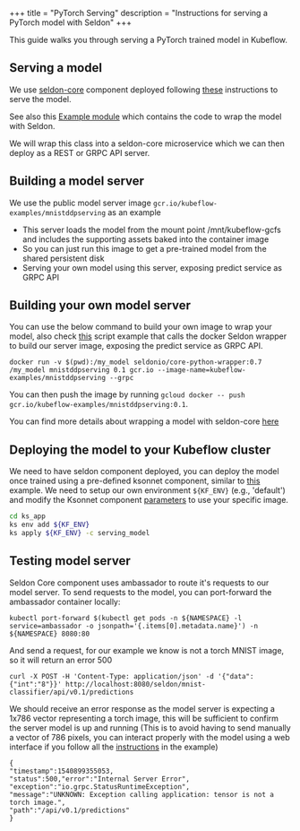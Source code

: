 +++
title = "PyTorch Serving"
description = "Instructions for serving a PyTorch model with Seldon"
+++

This guide walks you through serving a PyTorch trained model in Kubeflow.

## Serving a model

We use [seldon-core](https://github.com/SeldonIO/seldon-core) component deployed following [these](/docs/guides/components/seldon/) instructions to serve the model.

See also this [Example module](https://github.com/kubeflow/examples/blob/master/pytorch_mnist/serving/seldon-wrapper/mnistddpserving.py) which contains the code to wrap the model with Seldon. 

We will wrap this class into a seldon-core microservice which we can then deploy as a REST or GRPC API server.

##  Building a model server

We use the public model server image `gcr.io/kubeflow-examples/mnistddpserving` as an example

  * This server loads the model from the mount point /mnt/kubeflow-gcfs and includes the supporting assets baked into the container image
  * So you can just run this image to get a pre-trained model from the shared persistent disk
  * Serving your own model using this server, exposing predict service as GRPC API

## Building your own model server

You can use the below command to build your own image to wrap your model, also check [this](https://github.com/kubeflow/examples/blob/master/pytorch_mnist/serving/seldon-wrapper/build_image.sh) 
script example that calls the docker Seldon wrapper to build our server image, exposing the predict service as GRPC API.
```
docker run -v $(pwd):/my_model seldonio/core-python-wrapper:0.7 /my_model mnistddpserving 0.1 gcr.io --image-name=kubeflow-examples/mnistddpserving --grpc
```

You can then push the image by running `gcloud docker -- push gcr.io/kubeflow-examples/mnistddpserving:0.1`.

You can find more details about wrapping a model with seldon-core [here](https://github.com/SeldonIO/seldon-core/blob/master/docs/wrappers/python.md)

## Deploying the model to your Kubeflow cluster

We need to have seldon component deployed, you can deploy the model once trained using a pre-defined ksonnet component, similar to [this](https://github.com/kubeflow/examples/blob/master/pytorch_mnist/ks_app/components/serving_model.jsonnet) example.
We need to setup our own environment `${KF_ENV}` (e.g., 'default') and modify the Ksonnet component 
[parameters](https://github.com/kubeflow/examples/blob/master/pytorch_mnist/ks_app/components/params.libsonnet) to use your specific image.

```bash
cd ks_app
ks env add ${KF_ENV}
ks apply ${KF_ENV} -c serving_model
```

## Testing model server

Seldon Core component uses ambassador to route it's requests to our model server. To send requests to the model, you can port-forward the ambassador container locally:

```
kubectl port-forward $(kubectl get pods -n ${NAMESPACE} -l service=ambassador -o jsonpath='{.items[0].metadata.name}') -n ${NAMESPACE} 8080:80
```

And send a request, for our example we know is not a torch MNIST image, so it will return an error 500

```
curl -X POST -H 'Content-Type: application/json' -d '{"data":{"int":"8"}}' http://localhost:8080/seldon/mnist-classifier/api/v0.1/predictions
```

We should receive an error response as the model server is expecting a 1x786 vector representing a torch image, this will be sufficient to confirm the server model is up and running
(This is to avoid having to send manually a vector of 786 pixels, you can interact properly with the model using a web interface if you follow all the 
[instructions](https://github.com/kubeflow/examples/tree/master/pytorch_mnist) in the example)

```
{
"timestamp":1540899355053,
"status":500,"error":"Internal Server Error",
"exception":"io.grpc.StatusRuntimeException",
"message":"UNKNOWN: Exception calling application: tensor is not a torch image.",
"path":"/api/v0.1/predictions"
}
```
